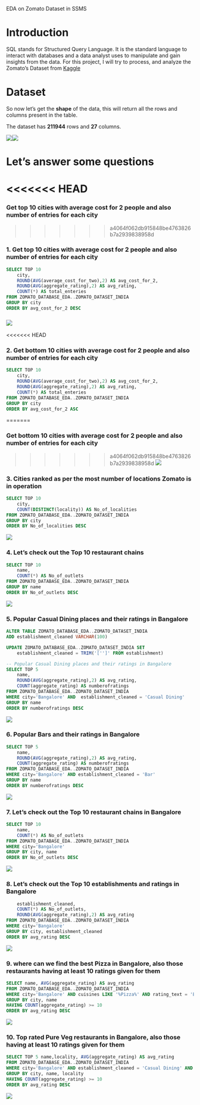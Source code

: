 EDA on Zomato Dataset in SSMS

# Introduction

SQL stands for Structured Query Language. It is the standard language to
interact with databases and a data analyst uses to manipulate and gain insights
from the data. For this project, I will try to process, and analyze the Zomato’s
Dataset from [Kaggle](<https://www.kaggle.com/datasets/rabhar/zomato-restaurants-in-india?resource=download>)

# Dataset

So now let’s get the **shape** of the data, this will return all the rows and
columns present in the table.

The dataset has **211944** rows and **27** columns.

![](images/1dbcc905e416ed3c5aa1b538fc9f5b93.png)![](images/1b7127e55577e2730b992539bea08454.png)

# Let’s answer some questions
<<<<<<< HEAD
=======

### Get top 10 cities with average cost for 2 people and also number of entries for each city
>>>>>>> a4064f062db915848be4763826b7a2939838958d

### 1. Get top 10 cities with average cost for 2 people and also number of entries for each city
~~~~sql
SELECT TOP 10 
	city,
	ROUND(AVG(average_cost_for_two),2) AS avg_cost_for_2, 
	ROUND(AVG(aggregate_rating),2) AS avg_rating,
	COUNT(*) AS total_enteries
FROM ZOMATO_DATABASE_EDA..ZOMATO_DATASET_INDIA
GROUP BY city
ORDER BY avg_cost_for_2 DESC
~~~~
### ![](images/4bde20ed1a319d765d344b3c00afb029.png)

<<<<<<< HEAD
### 2. Get bottom 10 cities with average cost for 2 people and also number of entries for each city
~~~~sql
SELECT TOP 10 
	city,
	ROUND(AVG(average_cost_for_two),2) AS avg_cost_for_2, 
	ROUND(AVG(aggregate_rating),2) AS avg_rating,
	COUNT(*) AS total_enteries
FROM ZOMATO_DATABASE_EDA..ZOMATO_DATASET_INDIA
GROUP BY city
ORDER BY avg_cost_for_2 ASC
~~~~
=======


### Get bottom 10 cities with average cost for 2 people and also number of entries for each city

>>>>>>> a4064f062db915848be4763826b7a2939838958d
![](images/74023b9e07632cb6f9240e1e5c4b3466.png)

### 3. Cities ranked as per the most number of locations Zomato is in operation
~~~~sql
SELECT TOP 10 
	city,
	COUNT(DISTINCT(locality)) AS No_of_localities 
FROM ZOMATO_DATABASE_EDA..ZOMATO_DATASET_INDIA
GROUP BY city
ORDER BY No_of_localities DESC
~~~~
![](images/3fbaa422fb4ad15acb8d9311551d47b8.png)

### 4. Let’s check out the Top 10 restaurant chains
~~~~sql
SELECT TOP 10 
	name,
	COUNT(*) AS No_of_outlets 
FROM ZOMATO_DATABASE_EDA..ZOMATO_DATASET_INDIA
GROUP BY name
ORDER BY No_of_outlets DESC
~~~~
![](images/e767130c3da92e222b43e47d555c56c7.png)

### 5. Popular Casual Dining places and their ratings in Bangalore
~~~~sql
ALTER TABLE ZOMATO_DATABASE_EDA..ZOMATO_DATASET_INDIA 
ADD establishment_cleaned VARCHAR(100)

UPDATE ZOMATO_DATABASE_EDA..ZOMATO_DATASET_INDIA SET
	establishment_cleaned = TRIM('['']' FROM establishment)

-- Popular Casual Dining places and their ratings in Bangalore
SELECT TOP 5 
	name,
	ROUND(AVG(aggregate_rating),2) AS avg_rating,
	COUNT(aggregate_rating) AS numberofratings
FROM ZOMATO_DATABASE_EDA..ZOMATO_DATASET_INDIA
WHERE city='Bangalore' AND  establishment_cleaned = 'Casual Dining'
GROUP BY name
ORDER BY numberofratings DESC
~~~~
![](images/80e39d268a25e73598505c2c766459b5.png)

### 6. Popular Bars and their ratings in Bangalore
~~~~sql
SELECT TOP 5 
	name,
	ROUND(AVG(aggregate_rating),2) AS avg_rating,
	COUNT(aggregate_rating) AS numberofratings
FROM ZOMATO_DATABASE_EDA..ZOMATO_DATASET_INDIA
WHERE city='Bangalore' AND establishment_cleaned = 'Bar'
GROUP BY name
ORDER BY numberofratings DESC
~~~~
![](images/5263013351474513ab8d81e371d4c232.png)

### 7. Let’s check out the Top 10 restaurant chains in Bangalore
~~~~sql
SELECT TOP 10 
	name,
	COUNT(*) AS No_of_outlets 
FROM ZOMATO_DATABASE_EDA..ZOMATO_DATASET_INDIA
WHERE city='Bangalore'
GROUP BY city, name
ORDER BY No_of_outlets DESC
~~~~
![](images/42b54599599baf18a2e1e1a721a4345a.png)

### 8. Let’s check out the Top 10 establishments and ratings in Bangalore
~~~~sql
	establishment_cleaned,
	COUNT(*) AS No_of_outlets,
	ROUND(AVG(aggregate_rating),2) AS avg_rating
FROM ZOMATO_DATABASE_EDA..ZOMATO_DATASET_INDIA
WHERE city='Bangalore'
GROUP BY city, establishment_cleaned
ORDER BY avg_rating DESC
~~~~
![](images/a67fc6c7f6b018ce58a00b9bd779553e.png)

### 9. where can we find the best Pizza in Bangalore, also those restaurants having at least 10 ratings given for them
~~~~sql
SELECT name, AVG(aggregate_rating) AS avg_rating
FROM ZOMATO_DATABASE_EDA..ZOMATO_DATASET_INDIA
WHERE city='Bangalore' AND cuisines LIKE '%Pizza%' AND rating_text = 'Excellent'
GROUP BY city, name
HAVING COUNT(aggregate_rating) >= 10
ORDER BY avg_rating DESC
~~~~
![](images/f2778d315505d5c20a3f80225108ad66.png)

### 10. Top rated Pure Veg restaurants in Bangalore, also those having at least 10 ratings given for them
~~~~sql
SELECT TOP 5 name,locality, AVG(aggregate_rating) AS avg_rating
FROM ZOMATO_DATABASE_EDA..ZOMATO_DATASET_INDIA
WHERE city='Bangalore' AND establishment_cleaned = 'Casual Dining' AND highlights LIKE '%Pure Veg%' AND rating_text = 'Excellent' 
GROUP BY city, name, locality
HAVING COUNT(aggregate_rating) >= 10
ORDER BY avg_rating DESC
~~~~
![](images/d4db35ef9f1d748bbc2fce9ffc8e0c1b.png)
